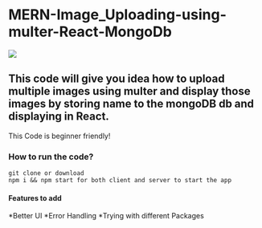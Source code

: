 # MERN-Image_Uploading-using-multer-React-MongoDb

![](demo.gif)

## This code will give you idea how to upload multiple images using multer and display those images by storing name to the mongoDB db and displaying in React.
This Code is beginner friendly!

### How to run the code?
```
git clone or download
npm i && npm start for both client and server to start the app

```
#### Features to add
*Better UI
*Error Handling
*Trying with different Packages

